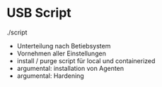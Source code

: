 # USB Script

./script
- Unterteilung nach Betiebsystem
- Vornehmen aller Einstellungen
- install / purge script für local und containerized
- argumental: installation von Agenten
- argumental: Hardening
